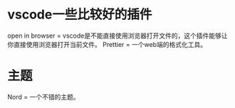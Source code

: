 vscode一些比较好的插件
==
open in browser = vscode是不能直接使用浏览器打开文件的，这个插件能够让你直接使用浏览器打开当前文件。
Prettier = 一个web端的格式化工具。

主题
==
Nord = 一个不错的主题。